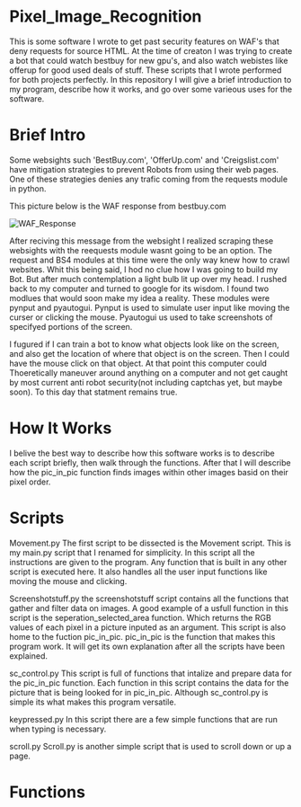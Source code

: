# Pixel_Image_Recognition

   This is some software I wrote to get past security features on WAF's that deny requests for source HTML. At the time of creaton I was trying to create a bot that could watch bestbuy for new gpu's, and also watch webistes like offerup for good used deals of stuff. These scripts that I wrote performed for both projects perfectly. In this repository I will give a brief introduction to my program, describe how it works, and go over some varieous uses for the software.   
 
# Brief Intro

   Some websights such 'BestBuy.com', 'OfferUp.com' and 'Creigslist.com' have mitigation strategies to prevent Robots from using their web pages. One of these strategies denies any trafic coming from the requests module in python. 
   
   This picture below is the WAF response from bestbuy.com

![WAF_Response](https://user-images.githubusercontent.com/92893340/161455165-81078a35-0a41-4527-917c-6ec8acf05918.PNG)

   After reciving this message from the websight I realized scraping these websights with the reequests module wasnt going to be an option. The request and BS4 modules at this time were the only way knew how to crawl websites. Whit this being said, I hod no clue how I was going to build my Bot. But after much contemplation a light bulb lit up over my head. I rushed back to my computer and turned to google for its wisdom. I found two modlues that would soon make my idea a reality. These modules were pynput and pyautogui. Pynput is used to simulate user input like moving the curser or clicking the mouse. Pyautogui us used to take screenshots of specifyed portions of the screen. 
   
  I fugured if I can train a bot to know what objects look like on the screen, and also get the location of where that object is on the screen. Then I could have the mouse click on that object. At that point this computer could Thoeretically maneuver around anything on a computer and not get caught by most current anti robot security(not including captchas yet, but maybe soon). To this day that statment remains true. 

# How It Works

I belive the best way to describe how this software works is to describe each script briefly, then walk through the functions. After that I will describe how the pic_in_pic function finds images within other images basid on their pixel order. 

# Scripts

Movement.py
The first script to be dissected is the Movement script. This is my main.py script that I renamed for simplicity. In this script all the instructions are given to the program. Any function that is built in any other script is executed here. It also handles all the user input functions like moving the mouse and clicking. 

Screenshotstuff.py
the screenshotstuff script contains all the functions that gather and filter data on images. A good example of a usfull function in this script is the seperation_selected_area function. Which returns the RGB values of each pixel in a picture inputed as an argument. This script is also home to the fuction pic_in_pic. pic_in_pic is the function that makes this program work. It will get its own explanation after all the scripts have been explained. 

sc_control.py
This script is full of functions that intalize and prepare data for the pic_in_pic function. Each function in this script contains the data for the picture that is being looked for in pic_in_pic. Although sc_control.py is simple its what makes this program versatile.

keypressed.py
In this script there are a few simple functions that are run when typing is necessary. 

scroll.py
Scroll.py is another simple script that is used to scroll down or up a page. 

# Functions
